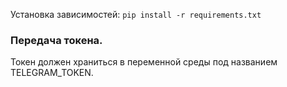 Установка зависимостей: ``` pip install -r requirements.txt ```

### Передача токена.

Токен должен храниться в переменной среды под названием TELEGRAM_TOKEN.
